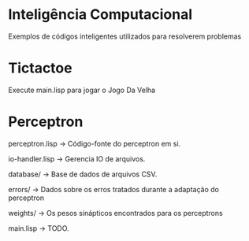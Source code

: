 # Inteligência Computacional
Exemplos de códigos inteligentes utilizados para resolverem problemas

# Tictactoe
Execute main.lisp para jogar o Jogo Da Velha

# Perceptron
perceptron.lisp -> Código-fonte do perceptron em si.

io-handler.lisp -> Gerencia IO de arquivos.

database/ -> Base de dados de arquivos CSV.

errors/ -> Dados sobre os erros tratados durante a adaptação do perceptron

weights/ -> Os pesos sinápticos encontrados para os perceptrons

main.lisp -> TODO.
